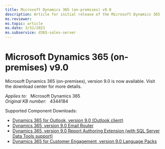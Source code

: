 ```yaml
---
title: Microsoft Dynamics 365 (on-premises) v9.0
description: Article for initial release of the Microsoft Dynamics 365 (on-premises) v9.0 product.
ms.reviewer: 
ms.topic: article
ms.date: 3/31/2021
ms.subservice: d365-sales-server
---
```

# Microsoft Dynamics 365 (on-premises) v9.0

Microsoft Dynamics 365 (on-premises), version 9.0 is now available. Visit the download center for more details.

_Applies to:_ &nbsp; Microsoft Dynamics 365  
_Original KB number:_ &nbsp; 4344184

Supported Component Downloads:

- [Dynamics 365 for Outlook, version 9.0 (Outlook client)](https://www.microsoft.com/download/details.aspx?id=56972)  
- [Dynamics 365, version 9.0 Email Router](https://www.microsoft.com/download/details.aspx?id=56974)
- [Dynamics 365, version 9.0 Report Authoring Extension (with SQL Server Data Tools support)](https://www.microsoft.com/download/details.aspx?id=56973)
- [Dynamics 365 for Customer Engagement, version 9.0 Language Packs](https://www.microsoft.com/download/details.aspx?id=56970)

